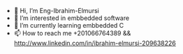 - 👋 Hi, I’m Eng-Ibrahim-Elmursi
- 👀 I’m interested in embbedded software 
- 🌱 I’m currently learning embbedded C
- 📫 How to reach me +201066764389 && http://www.linkedin.com/in/ibrahim-elmursi-209638226

<!---
Eng-Ibrahim-Elmursi/Eng-Ibrahim-Elmursi is a ✨ special ✨ repository because its `README.md` (this file) appears on your GitHub profile.
You can click the Preview link to take a look at your changes.
--->
